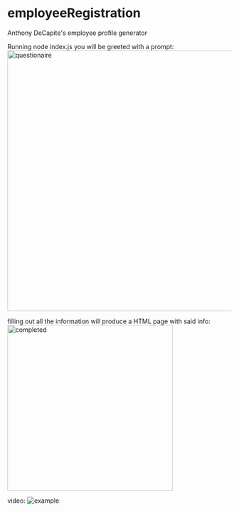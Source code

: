# employeeRegistration

Anthony DeCapite's employee profile generator 

Running node index.js you will be greeted with a prompt:
<img width="586" alt="questionaire" src="https://user-images.githubusercontent.com/77472956/123312628-9adab580-d4f6-11eb-8b08-cfc77fd828f3.png">

filling out all the information will produce a HTML page with said info: 
<img width="372" alt="completed" src="https://user-images.githubusercontent.com/77472956/123312717-b6de5700-d4f6-11eb-84db-029f00adddf9.png">

video:
![example](/assests/recording.gif)
